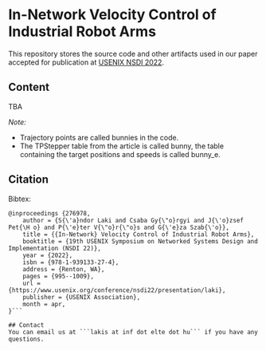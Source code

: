 # In-Network Velocity Control of Industrial Robot Arms

This repository stores the source code and other artifacts used in our paper accepted for publication at [USENIX NSDI 2022](https://www.usenix.org/conference/nsdi22).

## Content
TBA

*Note:* 
- Trajectory points are called bunnies in the code.
- The TPStepper table from the article is called bunny, the table containing the target positions and speeds is called bunny_e.

## Citation
Bibtex:
```
@inproceedings {276978,
    author = {S{\'a}ndor Laki and Csaba Gy{\"o}rgyi and J{\'o}zsef Pet{\H o} and P{\'e}ter V{\"o}r{\"o}s and G{\'e}za Szab{\'o}},
    title = {{In-Network} Velocity Control of Industrial Robot Arms},
    booktitle = {19th USENIX Symposium on Networked Systems Design and Implementation (NSDI 22)},
    year = {2022},
    isbn = {978-1-939133-27-4},
    address = {Renton, WA},
    pages = {995--1009},
    url = {https://www.usenix.org/conference/nsdi22/presentation/laki},
    publisher = {USENIX Association},
    month = apr,
}```

## Contact
You can email us at ```lakis at inf dot elte dot hu``` if you have any questions.

